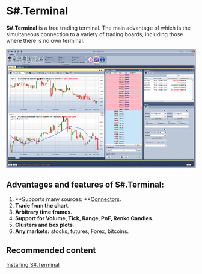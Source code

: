 # S\#.Terminal

**S\#.Terminal** is a free trading terminal. The main advantage of which is the simultaneous connection to a variety of trading boards, including those where there is no own terminal. 

![Terminal main 00](../images/Terminal_main_00.png)

## Advantages and features of S\#.Terminal:

1. **Supports many sources: **[Connectors](API_Connectors.md).
2. **Trade from the chart**. 
3. **Arbitrary time frames**. 
4. **Support for Volume, Tick, Range, PnF, Renko Candles**. 
5. **Clusters and box plots**. 
6. **Any markets:** stocks, futures, Forex, bitcoins. 

## Recommended content

[Installing S\#.Terminal](Terminal_Installation.md)
